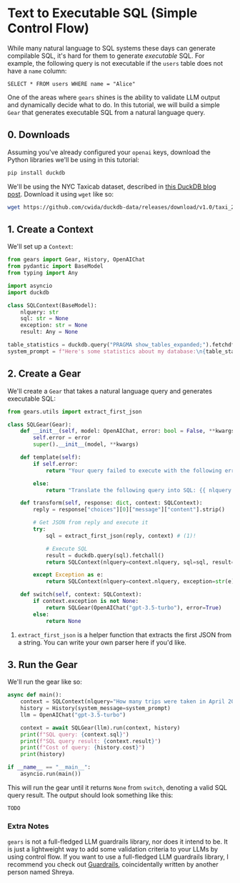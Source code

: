 # Text to Executable SQL (Simple Control Flow)

While many natural language to SQL systems these days can generate compilable SQL, it's hard for them to generate _executable_ SQL. For example, the following query is not executable if the `users` table does not have a `name` column:

```
SELECT * FROM users WHERE name = "Alice"
```

One of the areas where `gears` shines is the ability to validate LLM output and dynamically decide what to do. In this tutorial, we will build a simple `Gear` that generates executable SQL from a natural language query.

## 0. Downloads

Assuming you've already configured your `openai` keys, download the Python libraries we'll be using in this tutorial:

```bash
pip install duckdb
```

We'll be using the NYC Taxicab dataset, described in [this DuckDB blog post](https://duckdb.org/2021/06/25/querying-parquet.html). Download it using `wget` like so:

```bash
wget https://github.com/cwida/duckdb-data/releases/download/v1.0/taxi_2019_04.parquet
```

## 1. Create a Context

We'll set up a `Context`:

```python
from gears import Gear, History, OpenAIChat
from pydantic import BaseModel
from typing import Any

import asyncio
import duckdb

class SQLContext(BaseModel):
    nlquery: str
    sql: str = None
    exception: str = None
    result: Any = None

table_statistics = duckdb.query("PRAGMA show_tables_expanded;").fetchdf()
system_prompt = f"Here's some statistics about my database:\n{table_statistics.to_string(index=False)}"
```

## 2. Create a Gear

We'll create a `Gear` that takes a natural language query and generates executable SQL:

```python
from gears.utils import extract_first_json

class SQLGear(Gear):
    def __init__(self, model: OpenAIChat, error: bool = False, **kwargs):
        self.error = error
        super().__init__(model, **kwargs)

    def template(self):
        if self.error:
            return "Your query failed to execute with the following error: {{ exception }}\n\nPlease try again. Output the SQL as a JSON with key `sql` and value equal to the SQL query for me to run."

        else:
            return "Translate the following query into SQL: {{ nlquery }}\n\nMake sure the SQL is executable. Output the SQL as a JSON with key `sql` and value equal to the SQL query for me to run."

    def transform(self, response: dict, context: SQLContext):
        reply = response["choices"][0]["message"]["content"].strip()

        # Get JSON from reply and execute it
        try:
            sql = extract_first_json(reply, context) # (1)!

            # Execute SQL
            result = duckdb.query(sql).fetchall()
            return SQLContext(nlquery=context.nlquery, sql=sql, result=result)

        except Exception as e:
            return SQLContext(nlquery=context.nlquery, exception=str(e))

    def switch(self, context: SQLContext):
        if context.exception is not None:
            return SQLGear(OpenAIChat("gpt-3.5-turbo"), error=True)
        else:
            return None
```

1. `extract_first_json` is a helper function that extracts the first JSON from a string. You can write your own parser here if you'd like.

## 3. Run the Gear

We'll run the gear like so:

```python
async def main():
    context = SQLContext(nlquery="How many trips were taken in April 2019?")
    history = History(system_message=system_prompt)
    llm = OpenAIChat("gpt-3.5-turbo")

    context = await SQLGear(llm).run(context, history)
    print(f"SQL query: {context.sql}")
    print(f"SQL query result: {context.result}")
    print(f"Cost of query: {history.cost}")
    print(history)

if __name__ == "__main__":
    asyncio.run(main())
```

This will run the gear until it returns `None` from `switch`, denoting a valid SQL query result. The output should look something like this:

```
TODO
```

### Extra Notes

`gears` is not a full-fledged LLM guardrails library, nor does it intend to be. It is just a lightweight way to add some validation criteria to your LLMs by using control flow. If you want to use a full-fledged LLM guardrails library, I recommend you check out [Guardrails](https://shreyar.github.io/guardrails/), coincidentally written by another person named Shreya.
